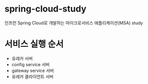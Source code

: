 # spring-cloud-study
인프런 Spring Cloud로 개발하는 마이크로서비스 애플리케이션(MSA) study

# 서비스 실행 순서
* 유레카 서버
* config service 서버
* gateway service 서버
* 유레카 클라이언트 서버